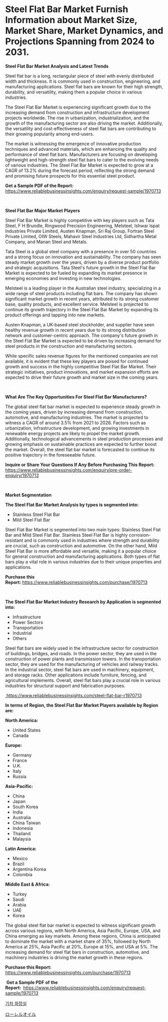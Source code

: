 <p><h1>Steel Flat Bar Market Furnish Information about Market Size, Market Share, Market Dynamics, and Projections Spanning from 2024 to 2031.</h1></p><p><strong>Steel Flat Bar Market Analysis and Latest Trends</strong></p>
<p><p>Steel flat bar is a long, rectangular piece of steel with evenly distributed width and thickness. It is commonly used in construction, engineering, and manufacturing applications. Steel flat bars are known for their high strength, durability, and versatility, making them a popular choice in various industries.</p><p>The Steel Flat Bar Market is experiencing significant growth due to the increasing demand from construction and infrastructure development projects worldwide. The rise in urbanization, industrialization, and the growth of the manufacturing sector are also driving the market. Additionally, the versatility and cost-effectiveness of steel flat bars are contributing to their growing popularity among end-users.</p><p>The market is witnessing the emergence of innovative production techniques and advanced materials, which are enhancing the quality and performance of steel flat bars. Manufacturers are focusing on developing lightweight and high-strength steel flat bars to cater to the evolving needs of various industries. The Steel Flat Bar Market is expected to grow at a CAGR of 13.2% during the forecast period, reflecting the strong demand and promising future prospects for this essential steel product.</p></p>
<p><strong>Get a Sample PDF of the Report:&nbsp;</strong> <a href="https://www.reliablebusinessinsights.com/enquiry/request-sample/1970713">https://www.reliablebusinessinsights.com/enquiry/request-sample/1970713</a></p>
<p>&nbsp;</p>
<p><strong>Steel Flat Bar Major Market Players</strong></p>
<p><p>Steel Flat Bar Market is highly competitive with key players such as Tata Steel, F H Brundle, Ringwood Precision Engineering, Melsteel, Ishwar Ispat Industries Private Limited, Austen Knapman, Sri Raj Group, Fortran Steel Private Limited, OIW Steels, Mahavir Steel Industries Ltd, Sidhartha Metal Company, and Manan Steel and Metals.</p><p>Tata Steel is a global steel company with a presence in over 50 countries and a strong focus on innovation and sustainability. The company has seen steady market growth over the years, driven by a diverse product portfolio and strategic acquisitions. Tata Steel's future growth in the Steel Flat Bar Market is expected to be fueled by expanding its market presence in emerging economies and investing in new technologies.</p><p>Melsteel is a leading player in the Australian steel industry, specializing in a wide range of steel products including flat bars. The company has shown significant market growth in recent years, attributed to its strong customer base, quality products, and excellent service. Melsteel is projected to continue its growth trajectory in the Steel Flat Bar Market by expanding its product offerings and tapping into new markets.</p><p>Austen Knapman, a UK-based steel stockholder, and supplier have seen healthy revenue growth in recent years due to its strong distribution network and customer-centric approach. The company's future growth in the Steel Flat Bar Market is expected to be driven by increasing demand for steel products in the construction and manufacturing sectors.</p><p>While specific sales revenue figures for the mentioned companies are not available, it is evident that these key players are poised for continued growth and success in the highly competitive Steel Flat Bar Market. Their strategic initiatives, product innovations, and market expansion efforts are expected to drive their future growth and market size in the coming years.</p></p>
<p>&nbsp;</p>
<p><strong>What Are The Key Opportunities For Steel Flat Bar Manufacturers?</strong></p>
<p><p>The global steel flat bar market is expected to experience steady growth in the coming years, driven by increasing demand from construction, automotive, and manufacturing industries. The market is projected to witness a CAGR of around 3.5% from 2021 to 2026. Factors such as urbanization, infrastructure development, and growing investments in renewable energy projects are likely to propel the market growth. Additionally, technological advancements in steel production processes and growing emphasis on sustainable practices are expected to further boost the market. Overall, the steel flat bar market is forecasted to continue its positive trajectory in the foreseeable future.</p></p>
<p><strong>Inquire or Share Your Questions If Any Before Purchasing This Report:</strong> <a href="https://www.reliablebusinessinsights.com/enquiry/pre-order-enquiry/1970713">https://www.reliablebusinessinsights.com/enquiry/pre-order-enquiry/1970713</a></p>
<p>&nbsp;</p>
<p><strong>Market Segmentation</strong></p>
<p><strong>The Steel Flat Bar Market Analysis by types is segmented into:</strong></p>
<p><ul><li>Stainless Steel Flat Bar</li><li>Mild Steel Flat Bar</li></ul></p>
<p><p>Steel Flat Bar Market is segmented into two main types: Stainless Steel Flat Bar and Mild Steel Flat Bar. Stainless Steel Flat Bar is highly corrosion-resistant and is commonly used in industries where strength and durability are crucial, such as construction and automotive. On the other hand, Mild Steel Flat Bar is more affordable and versatile, making it a popular choice for general construction and manufacturing applications. Both types of flat bars play a vital role in various industries due to their unique properties and applications.</p></p>
<p><strong>Purchase this Report:&nbsp;</strong><a href="https://www.reliablebusinessinsights.com/purchase/1970713">https://www.reliablebusinessinsights.com/purchase/1970713</a></p>
<p>&nbsp;</p>
<p><strong>The Steel Flat Bar Market Industry Research by Application is segmented into:</strong></p>
<p><ul><li>Infrastructure</li><li>Power Sectors</li><li>Transportation</li><li>Industrial</li><li>Others</li></ul></p>
<p><p>Steel flat bars are widely used in the infrastructure sector for construction of buildings, bridges, and roads. In the power sector, they are used in the construction of power plants and transmission towers. In the transportation sector, they are used for the manufacturing of vehicles and railway tracks. In the industrial sector, steel flat bars are used in machinery, equipment, and storage racks. Other applications include furniture, fencing, and agricultural implements. Overall, steel flat bars play a crucial role in various industries for structural support and fabrication purposes.</p></p>
<p><a href="https://www.reliablebusinessinsights.com/steel-flat-bar-r1970713">&nbsp;https://www.reliablebusinessinsights.com/steel-flat-bar-r1970713</a></p>
<p><strong>In terms of Region, the Steel Flat Bar Market Players available by Region are:</strong></p>
<p>
    <p> <strong> North America: </strong>
        <ul>
            <li>United States</li>
            <li>Canada</li>
        </ul>
        </p> 
    <p> <strong> Europe: </strong>
        <ul>
            <li>Germany</li>
            <li>France</li>
            <li>U.K.</li>
            <li>Italy</li>
            <li>Russia</li>
        </ul>
        </p> 
    <p> <strong> Asia-Pacific: </strong>
        <ul>
            <li>China</li>
            <li>Japan</li>
            <li>South Korea</li>
            <li>India</li>
            <li>Australia</li>
            <li>China Taiwan</li>
            <li>Indonesia</li>
            <li>Thailand</li>
            <li>Malaysia</li>
        </ul>
        </p> 
    <p> <strong> Latin America: </strong>
        <ul>
            <li>Mexico</li>
            <li>Brazil</li>
            <li>Argentina Korea</li>
            <li>Colombia</li>
        </ul>
        </p> 
    <p> <strong> Middle East & Africa: </strong>
        <ul>
            <li>Turkey</li>
            <li>Saudi</li>
            <li>Arabia</li>
            <li>UAE</li>
            <li>Korea</li>
        </ul>
    </p>
    </p>
<p><p>The global steel flat bar market is expected to witness significant growth across various regions, with North America, Asia Pacific, Europe, USA, and China emerging as key markets. Among these regions, China is anticipated to dominate the market with a market share of 35%, followed by North America at 25%, Asia Pacific at 20%, Europe at 15%, and USA at 5%. The increasing demand for steel flat bars in construction, automotive, and machinery industries is driving the market growth in these regions.</p></p>
<p><strong>Purchase this Report: </strong><a href="https://www.reliablebusinessinsights.com/purchase/1970713">https://www.reliablebusinessinsights.com/purchase/1970713</a></p>
<p>&nbsp;<strong>Get a Sample PDF of the Report:&nbsp;&nbsp;</strong><a href="https://www.reliablebusinessinsights.com/enquiry/request-sample/1970713">https://www.reliablebusinessinsights.com/enquiry/request-sample/1970713</a></p>
<p><strong></strong></p>
<p><p><a href="https://github.com/vdhdwjyp90142/Market-Research-Report-List-3/blob/main/10330197339.md">기차 화장실</a></p><p><a href="https://github.com/sghwr779811674/Market-Research-Report-List-3/blob/main/40512113239.md">ローレルオイル</a></p></p>